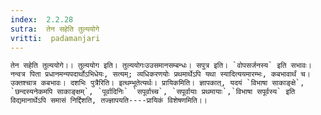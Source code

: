 ```yaml
---
index:  2.2.28
sutra:  तेन सहेति तुल्ययोगे
vritti:  padamanjari
---
```


	तेन सहेति तुल्ययोगे।। तुल्ययोग इति। तुल्ययोगःउउसमानसम्बन्धः। सपुत्र इति। `वोपसर्जनस्य` इति सभावः। नन्वत्र पिता प्रधानमन्यपदार्थोऽभिधेयः, सत्यम्; व्यधिकरणयोः प्रथमार्थेऽपि यथा स्यादित्ययमारम्भः, कबभावार्थं च। उक्तश्चात्र कबभावः। दशभिः पुत्रैरिति। इत्थम्भूतेत्यर्थः। प्रायिकमिति। ज्ञापकात्, यदयं `विभाषा साकाङ्क्षे`, `छन्दस्यनेकमपि साकाङ्क्षम्`, `पूर्वादिनिः` `सपूर्वाच्च`, `सपूर्वायाः प्रथमायाः`,`विभाषा सपूर्वस्य` इति विद्यमानार्थेऽपि समासं निर्द्दिशति, तज्ज्ञापयति----प्रायिकं विशेषणमिति।।
